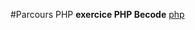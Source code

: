 #Parcours PHP
**exercice PHP Becode**
[php](https://newrelic.com/assets/pages/apm/php/php-elephant-logo-bd4f9d83be8c8563248fe4793f90bae7.png)
